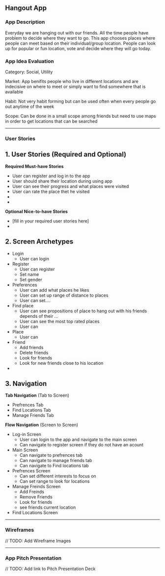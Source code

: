 ## Hangout App

### App Description
Everyday we are hanging out with our friends. All the time people have problem to decide where they want to go. This app chooses places where people can meet based on their individual/group location. People can look up for popular or fun location, vote and decide where they will go today.

### App Idea Evaluation

Category: Social, Utility

Market: App benifits people who live in different locations and are indecisive on where to meet or simply want to find somewhere that is available

Habit: Not very habit forming but can be used often when every people go out anytime of the week

Scope: Can be done in a small scope among friends but need to use maps in order to get locations that can be searched

---

### User Stories

## 1. User Stories (Required and Optional)

**Required Must-have Stories**

 * User can register and log in to the app
 * User should share their location during using app
 * User can see their progress and what places were visited
 * User can rate the place thet he visited
 *
 *

**Optional Nice-to-have Stories**

 * [fill in your required user stories here]
 * 

## 2. Screen Archetypes

 * Login
   * User can login
 * Register
   * User can register
   * Set name
   * Set gender
 * Preferences
   * User can add what places he likes
   * User can set up range of distance to places
   * User can set....
 * Find place
   * User can see propositions of place to hang out with his friends depends of their ...
   * User can see the most top rated places
   * User can 
 * Place
   * User can 
 * Friend
   * Add friends
   * Delete friends
   * Look for friends
   * Look for new friends close to his location
 * 
   
 

## 3. Navigation

**Tab Navigation** (Tab to Screen)

 * Prefrences Tab
 * Find Locations Tab
 * Manage Friends Tab

**Flow Navigation** (Screen to Screen)

 * Log-in Screen
   * User can login to the app and navigate to the main screen
   * Can navigate to register screen if they do not have an acount
 * Main Screen
   * Can navigate to prefrences tab
   * Can navigate to manage friends tab
   * Can navigate to Find locations tab
 * Prefrences Screen
   * Can set different interests to focus on
   * Can set range to look for locations
 * Manage Freinds Screen
   * Add Freinds
   * Remove Friends
   * Look for friends
   * see friends current location
 * Find Locations Screen

---

### Wireframes
// TODO: Add Wireframe Images

---

### App Pitch Presentation
// TODO: Add link to Pitch Presentation Deck
